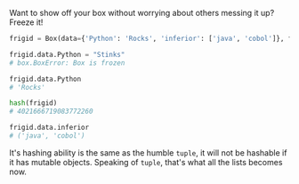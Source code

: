 Want to show off your box without worrying about others messing it up?
Freeze it!

```python
frigid = Box(data={'Python': 'Rocks', 'inferior': ['java', 'cobol']}, frozen_box=True)

frigid.data.Python = "Stinks"
# box.BoxError: Box is frozen

frigid.data.Python
# 'Rocks'

hash(frigid)
# 4021666719083772260

frigid.data.inferior
# ('java', 'cobol')
```

It's hashing ability is the same as the humble `tuple`, it
will not be hashable if it has mutable objects. Speaking of
`tuple`, that's what all the lists becomes now.
